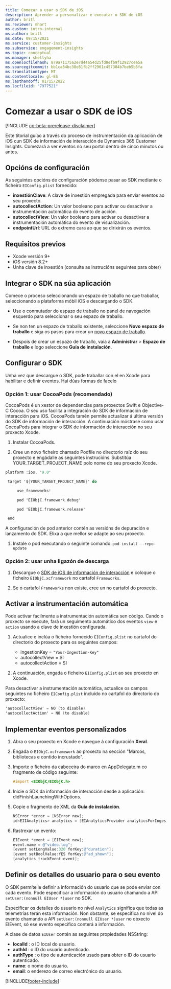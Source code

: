```yaml
---
title: Comezar a usar o SDK de iOS
description: Aprender a personalizar e executar o SDK de iOS
author: britl
ms.reviewer: mhart
ms.custom: intro-internal
ms.author: britl
ms.date: 09/15/2021
ms.service: customer-insights
ms.subservice: engagement-insights
ms.topic: conceptual
ms.manager: shellyha
ms.openlocfilehash: 879a71175a2e7d44a54d25fd8efb9f12927cea5a
ms.sourcegitcommit: bb1ca84bc38e81fb2ff2961c457384b7beb5b5fa
ms.translationtype: MT
ms.contentlocale: gl-ES
ms.lasthandoff: 01/15/2022
ms.locfileid: "7977521"
---
```

# <a name="get-started-with-the-ios-sdk"></a>Comezar a usar o SDK de iOS

[!INCLUDE [cc-beta-prerelease-disclaimer](includes/cc-beta-prerelease-disclaimer.md)]

Este titorial guíao a través do proceso de instrumentación da aplicación de iOS cun SDK de información de interacción de Dynamics 365 Customer Insights. Comezará a ver eventos no seu portal dentro de cinco minutos ou antes.

## <a name="configuration-options"></a>Opcións de configuración

As seguintes opcións de configuración pódense pasar ao SDK mediante o ficheiro `EIConfig.plist` fornecido:

- **inxestiónClave**: A clave de inxestión empregada para enviar eventos ao seu proxecto.
- **autocollectAction**: Un valor booleano para activar ou desactivar a instrumentación automática do evento de acción.
- **autocollectView**: Un valor booleano para activar ou desactivar a instrumentación automática do evento de visualización.
- **endpointUrl**: URL do extremo cara ao que se dirixirán os eventos.

## <a name="prerequisites"></a>Requisitos previos

- Xcode versión 9+
- iOS versión 8.2+
- Unha clave de inxestión (consulte as instrucións seguintes para obter)

## <a name="integrate-the-sdk-into-your-application"></a>Integrar o SDK na súa aplicación

Comece o proceso seleccionando un espazo de traballo no que traballar, seleccionando a plataforma móbil iOS e descargando o SDK.

- Use o conmutador do espazo de traballo no panel de navegación esquerdo para seleccionar o seu espazo de traballo.

- Se non ten un espazo de traballo existente, seleccione **Novo espazo de traballo** e siga os pasos para crear un [novo espazo de traballo](create-workspace.md).

- Despois de crear un espazo de traballo, vaia a **Administrar** > **Espazo de traballo** e logo seleccione **Guía de instalación**.

## <a name="configure-the-sdk"></a>Configurar o SDK

Unha vez que descargue o SDK, pode traballar con el en Xcode para habilitar e definir eventos. Hai dúas formas de facelo

### <a name="option-1-using-cocoapods-recommended"></a>Opción 1: usar CocoaPods (recomendado)
CocoaPods é un xestor de dependencias para proxectos Swift e Objective-C Cocoa. O seu uso facilita a integración do SDK de información de interacción para iOS. CocoaPods tamén permite actualizar á última versión do SDK de información de interacción. A continuación móstrase como usar CocoaPods para integrar o SDK de información de interacción no seu proxecto Xcode. 

1. Instalar CocoaPods. 

1. Cree un novo ficheiro chamado Podfile no directorio raíz do seu proxecto e engádalle as seguintes instrucións. Substitúa YOUR_TARGET_PROJECT_NAME polo nome do seu proxecto Xcode. 
```objectivec
platform :ios, '9.0'  

 target '${YOUR_TARGET_PROJECT_NAME}' do 

     use_frameworks!   

     pod 'EIObjC.framework.debug' 

     pod 'EIObjC.framework.release' 

 end 
```
A configuración de pod anterior contén as versións de depuración e lanzamento do SDK. Elixa a que mellor se adapte ao seu proxecto.

1. Instale o pod executando o seguinte comando: `pod install --repo-update `

### <a name="option-2-using-download-link"></a>Opción 2: usar unha ligazón de descarga

1. Descargue o [SDK de iOS de información de interacción](https://download.pi.dynamics.com/sdk/EI-SDKs/ei-ios-sdk.zip) e coloque o ficheiro `EIObjC.xcframework` no cartafol `Frameworks`.

1. Se o cartafol `Frameworks` non existe, cree un no cartafol do proxecto.

## <a name="enable-auto-instrumentation"></a>Activar a instrumentación automática
 
Pode activar facilmente a instrumentación automática sen código. Cando o proxecto se execute, fará un seguimento automático dos eventos `view` e `action` usando a clave de inxestión configurada. 

1. Actualice e inclúa o ficheiro fornecido `EIConfig.plist` no cartafol do directorio do proxecto para os seguintes campos:
    - ingestionKey = `"Your-Ingestion-Key"`
    - autocollectView = SI
    - autocollectAction = SI

2. A continuación, engada o ficheiro `EIConfig.plist` ao seu proxecto en Xcode. 



Para desactivar a instrumentación automática, actualice os campos seguintes no ficheiro `EIConfig.plist` incluído no cartafol do directorio do proxecto: 

```objectivec
'autocollectView' = NO (to disable)
'autocollectAction' = NO (to disable)
```


## <a name="implement-custom-events"></a>Implementar eventos personalizados

1. Abra o seu proxecto en Xcode e navegue á configuración **Xeral**. 
1. Engada o `EIObjC.xcframework` ao proxecto na sección "Marcos, bibliotecas e contido incrustado".

1. Importe o ficheiro da cabeceira do marco en AppDelegate.m co fragmento de código seguinte:

    ```objectivec
    #import <EIObjC/EIObjC.h>
    ```

1. Inicie o SDK da información de interacción desde a aplicación: didFinishLaunchingWithOptions.
1. Copie o fragmento de XML da **Guía de instalación**.

    ```objectivec
    NSError *error = [NSError new];
    id<EIIAnalytics> analytics = [EIAnalyticsProvider analyticsForIngestionKey:nil error:&error];
    ```

1. Rastrexar un evento:

    ```objectivec
    EIEvent *event = [EIEvent new];
    event.name = @"video.log";
    [event setLongValue:320 forKey:@"duration"];
    [event setBoolValue:YES forKey:@"ad_shown"];
    [analytics trackEvent:event];
    ```

## <a name="set-user-details-for-your-event"></a>Definir os detalles do usuario para o seu evento

O SDK permítelle definir a información do usuario que se pode enviar con cada evento. Pode especificar a información do usuario chamando a API `setUser:(nonnull EIUser *)user` no SDK.

Especificar os detalles do usuario no nivel `Analytics` significa que todas as telemetrías terán esta información. Non obstante, se especifica no nivel do evento chamando a API `setUser:(nonnull EIUser *)user` no obxecto EIEvent, só ese evento específico conterá a información.

A clase de datos `EIUser` contén as seguintes propiedades NSString:

- **localId** : o ID local do usuario.
- **authId** : o ID do usuario autenticado.
- **authType** : o tipo de autenticación usado para obter o ID do usuario autenticado.
- **name**: o nome do usuario.
- **email**: o enderezo de correo electrónico do usuario.


[!INCLUDE[footer-include](../includes/footer-banner.md)]
